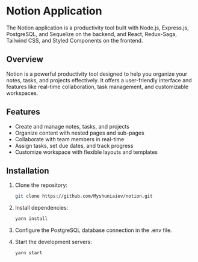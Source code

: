 # Notion Application

The Notion application is a productivity tool built with Node.js, Express.js, PostgreSQL, and Sequelize on the backend, and React, Redux-Saga, Tailwind CSS, and Styled Components on the frontend.

## Overview

Notion is a powerful productivity tool designed to help you organize your notes, tasks, and projects effectively. It offers a user-friendly interface and features like real-time collaboration, task management, and customizable workspaces.

## Features

- Create and manage notes, tasks, and projects
- Organize content with nested pages and sub-pages
- Collaborate with team members in real-time
- Assign tasks, set due dates, and track progress
- Customize workspace with flexible layouts and templates

## Installation

1. Clone the repository:
   ```bash
   git clone https://github.com/Myshuniaiev/notion.git
   ```

2. Install dependencies:
   ```bash
   yarn install
   ```

3. Configure the PostgreSQL database connection in the .env file.

4. Start the development servers:
   ```bash
   yarn start
   ```

